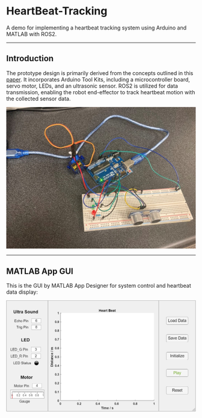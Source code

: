 # HeartBeat-Tracking
A demo for implementing a heartbeat tracking system using Arduino and MATLAB with ROS2.


---

## Introduction

The prototype design is primarily derived from the concepts outlined in this [paper](https://ieeexplore.ieee.org/document/8833632). It incorporates Arduino Tool Kits, including a microcontroller board, servo motor, LEDs, and an ultrasonic sensor. ROS2 is utilized for data transmission, enabling the robot end-effector to track heartbeat motion with the collected sensor data.
<p align="center"><img src="imgs/hardware.jpg"/></p>


---


## MATLAB App GUI

This is the GUI by MATLAB App Designer for system control and heartbeat data display:
<p align="center"><img src="imgs/app.png" width="720"/></p>
